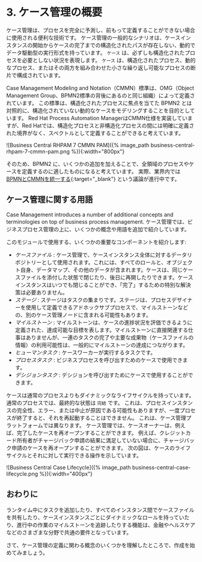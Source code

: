 # 3. ケース管理の概要

ケース管理は、プロセスを完全に予測し、前もって定義することができない場合に使用される便利な技術です。
ケース管理の一般的なシナリオは、ケースインスタンスの開始からケースの完了までの構造化されたパスが存在しない、動的でデータ駆動型の実行形式を持っています。
`ケース` は、必ずしも構造化されたプロセスを必要としない状況を表現します。
`ケース` は、構造化されたプロセス、動的なプロセス、またはその両方を組み合わせた小さな繰り返し可能なプロセスの断片で構成されています。

Case Management Modeling and Notation（CMMN）標準は、OMG（Object Management Group、BPMN2標準の背後にあるのと同じ組織）によって定義されています。
この標準は、構造化されたプロセスに焦点を当てた BPMN2 とは対照的に、構造化されていない動的なケースをモデリングすることを目的としています。
Red Hat Process Automation ManagerはCMMN仕様を実装していますが、Red Hatでは、構造化プロセスと非構造化プロセスの間には明確に定義された境界がなく、スペクトルとして定義することができると考えています。

![Business Central RHPAM 7 CMMN PAM]({% image_path business-central-rhpam-7-cmmn-pam.png %}){:width="800px"}

そのため、BPMN2 に、いくつかの追加を加えることで、全領域のプロセスやケースを定義するのに適したものになると考えています。
実際、業界内では[BPMNとCMMNを統一する](https://methodandstyle.com/bpmn-cmmn-compared/){:target="_blank"} という議論が進行中です。

## ケース管理に関する用語

Case Management introduces a number of additional concepts and terminologies on top of business process management.
ケース管理では、ビジネスプロセス管理の上に、いくつかの概念や用語を追加で紹介しています。

このモジュールで使用する、いくつかの重要なコンポーネントを紹介します:

- _ケースファイル_ : ケース管理で、ケースインスタンス全体に対するデータリポジトリーとして使用されます。これには、すべてのロールと、オブジェクト自身、データマップ、その他のデータが含まれます。ケースは、同じケースファイルを添付した状態で閉じたり、後日に再開したりできます。ケースインスタンスはいつでも閉じることができ、「完了」するための特別な解決策は必要ありません。
- _ステージ_ : ステージはタスクの集まりです。ステージは、プロセスデザイナーを使用して定義できるアドホックサブプロセスで、マイルストーンなどの、別のケース管理ノードに含まれる可能性もあります。
- _マイルストーン_ : マイルストーンは、ケースの進捗状況を評価できるように定義された、達成可能な目標を表します。マイルストーンに直接関連する仕事はありませんが、一連のタスクの完了や主要な成果物（ケースファイルの情報）の利用可能性は、一般的にマイルストーンの達成につながります。
- _ヒューマンタスク_ : ケースワーカーが実行するタスクです。
- _プロセスタスク_ : ビジネスプロセスを呼び出すためのケースで使用できます。
- _デシジョンタスク_ : デシジョンを呼び出すためにケースで使用することができます。

ケースは通常のプロセスよりもダイナミックなライフサイクルを持っています。
通常のプロセスでは、最終的な状態は `完結` です。
これは、プロセスインスタンスの完全性、エラー、または中止が原因である可能性もありますが、一度プロセスが終了すると、それを再起動することはできません。
これは、ケース管理プラットフォームでは異なります。
ケース管理では、ケースオーナーは、例えば、完了したケースを再オープンすることができます。
例えば、クレジットカード所有者がチャージバック申請の結果に満足していない場合に、チャージバック申請のケースを再オープンすることができます。
次の図は、ケースのライフサイクルとそれに対して実行できる操作を示しています。

![Business Central Case  Lifecycle]({% image_path business-central-case-lifecycle.png %}){:width="400px"}

## おわりに

ランタイム中にタスクを追加したり、すべてのインスタンス間でケースファイルを共有したり、ケースインスタンスごとにダイナミックなロールを持っていたり、進行中の作業のマイルストーンを追跡したりする機能は、金融やヘルスケアなどのさまざまな分野で共通の要件となっています。

さて、ケース管理の定義に関わる概念のいくつかを理解したところで、作成を始めてみましょう。
